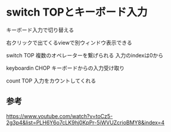 # switch TOPとキーボード入力

キーボード入力で切り替える

右クリックで出てくるviewで別ウィンドウ表示できる

switch TOP
複数のオペレーターを繋げられる
入力のindexは0から

keyboardin CHOP
キーボードからの入力受け取り

count TOP
入力をカウントしてくれる

## 参考

https://www.youtube.com/watch?v=toCz5-2g3p4&list=PLH6Y6o7cLK9hj0KpPr-5iWVUZcrioBMY8&index=4
